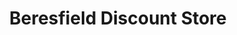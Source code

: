 ---
title: "Beresfield Discount Store"
url: /newcastle/beresfield-discount-store/
shop: Kramladen
---